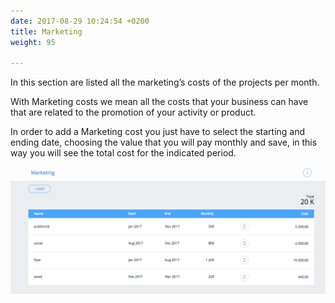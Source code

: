 ```yaml
---
date: 2017-08-29 10:24:54 +0200
title: Marketing
weight: 95

---
```



In this section are listed all the marketing’s costs of the projects per month.

With Marketing costs we mean all the costs that your business can have that are related to the promotion of your activity or product.

In order to add a Marketing cost you just have to select the starting and ending date, choosing the value that you will pay monthly and save, in this way you will see the total cost for the indicated period.

![](/uploads/2017/08/29/Marketing%20.png)

